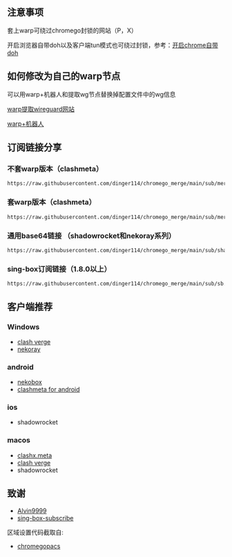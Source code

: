 
## 注意事项

套上warp可绕过chromego封锁的网站（P，X）

开启浏览器自带doh以及客户端tun模式也可绕过封锁，参考：[开启chrome自带doh](https://blog.mareep.net/posts/9993/)

## 如何修改为自己的warp节点

可以用warp+机器人和提取wg节点替换掉配置文件中的wg信息

[warp提取wireguard网站](https://replit.com/@misaka-blog/wgcf-profile-generator)

[warp+机器人](https://t.me/generatewarpplusbot)


## 订阅链接分享
### 不套warp版本（clashmeta）

```
https://raw.githubusercontent.com/dinger114/chromego_merge/main/sub/merged_proxies_new.yaml
```
### 套warp版本（clashmeta）

```
https://raw.githubusercontent.com/dinger114/chromego_merge/main/sub/merged_warp_proxies_new.yaml
```

### 通用base64链接 （shadowrocket和nekoray系列）
```
https://raw.githubusercontent.com/dinger114/chromego_merge/main/sub/shadowrocket_base64.txt
```

### sing-box订阅链接（1.8.0以上）

```
https://raw.githubusercontent.com/dinger114/chromego_merge/main/sub/sb.json
```


## 客户端推荐
### Windows
- [clash verge](https://github.com/zzzgydi/clash-verge/releases) 
- [nekoray](https://github.com/MatsuriDayo/nekoray)
### android
- [nekobox](https://github.com/MatsuriDayo/NekoBoxForAndroid)
- [clashmeta for android](https://github.com/MetaCubeX/ClashMetaForAndroid/releases)

### ios
- shadowrocket

### macos
- [clashx.meta](https://github.com/MetaCubeX/ClashX.Meta/releases)
- [clash verge](https://github.com/zzzgydi/clash-verge/releases) 
- shadowrocket

## 致谢
- [Alvin9999](https://github.com/Alvin9999/pac2/tree/master)
- [sing-box-subscribe](https://github.com/Toperlock/sing-box-subscribe)

区域设置代码截取自:
- [chromegopacs](https://github.com/markbang/chromegopacs)




